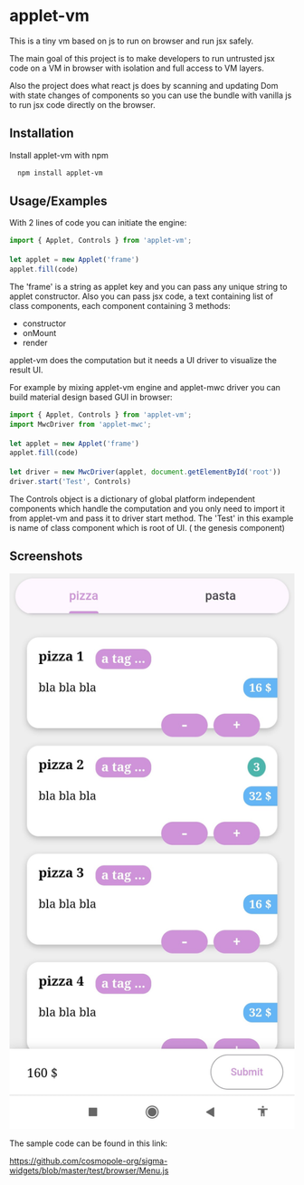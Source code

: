
# applet-vm

This is a tiny vm based on js to run on browser and run jsx safely.


The main goal of this project is to make developers to run untrusted jsx code on a VM in browser with isolation and full access to VM layers.

Also the project does what react js does by scanning and updating Dom with state changes of components so you can use the bundle with vanilla js to run jsx code directly on the browser.
## Installation

Install applet-vm with npm

```bash
  npm install applet-vm
```
    
## Usage/Examples

With 2 lines of code you can initiate the engine:

```JavaScript
import { Applet, Controls } from 'applet-vm';

let applet = new Applet('frame')
applet.fill(code)
```
The 'frame' is a string as applet key and you can pass any unique string to applet constructor. Also you can pass jsx code, a text containing list of class components, each component containing 3 methods:
  - constructor
  - onMount
  - render

applet-vm does the computation but it needs a UI driver to visualize the result UI.

For example by mixing applet-vm engine and applet-mwc driver you can build material design based GUI in browser:

```JavaScript
import { Applet, Controls } from 'applet-vm';
import MwcDriver from 'applet-mwc';

let applet = new Applet('frame')
applet.fill(code)

let driver = new MwcDriver(applet, document.getElementById('root'))
driver.start('Test', Controls)
```
The Controls object is a dictionary of global platform independent components which handle the computation and you only need to import it from applet-vm and pass it to driver start method.
The 'Test' in this example is name of class component which is root of UI. ( the genesis component)

## Screenshots

![sample1](https://raw.githubusercontent.com/cosmopole-org/sigma-widgets/master/Screenshot_2023-10-12-20-00-43-763_com.android.chrome~2.jpg)

The sample code can be found in this link:

https://github.com/cosmopole-org/sigma-widgets/blob/master/test/browser/Menu.js
